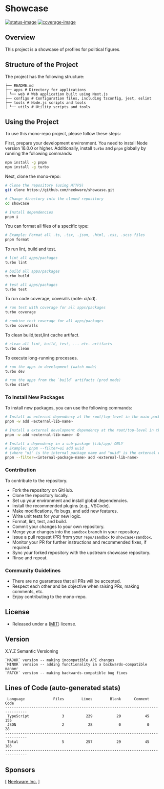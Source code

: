 # Showcase

[![status-image]][status-link]
[![coverage-image]][coverage-link]

## Overview

This project is a showcase of profiles for political figures.

## Structure of the Project

The project has the following structure:

```text
├── README.md
├── apps # Directory for applications
│ └── web # Web application built using Next.js
├── configs # Configuration files, including tsconfig, jest, eslint
├── tools # Node.js scripts and tools
│ └── utils # Utility scripts and tools

```

## Using the Project

To use this mono-repo project, please follow these steps:

First, prepare your development environment. You need to install Node version 16.0.0 or higher. Additionally, install `turbo` and `pnpm` globally by running the following commands:

```bash
npm install -g pnpm
npm install -g turbo
```

Next, clone the mono-repo:

```bash
# Clone the repository (using HTTPS)
git clone https://github.com/neekware/showcase.git

# Change directory into the cloned repository
cd showcase

# Install dependencies
pnpm i
```

You can format all files of a specific type:

```bash
# Example: Format all .ts, .tsx, .json, .html, .css, .scss files
pnpm format
```

To run lint, build and test.

```bash
# lint all apps/packages
turbo lint

# build all apps/packages
turbo build

# test all apps/packages
turbo test
```

To run code coverage, coveralls (note: ci/cd).

```bash
# run test with coverage for all apps/packages
turbo coverage

# combine test coverage for all apps/packages
turbo coveralls
```

To clean build,test,lint cache artifact.

```bash
# clean all lint, build, test, ... etc. artifacts
turbo clean
```

To execute long-running processes.

```bash
# run the apps in development (watch mode)
turbo dev

# run the apps from the `build` artifacts (prod mode)
turbo start
```

### To Install New Packages

To install new packages, you can use the following commands:

```bash
# Install an external dependency at the root/top-level in the main package.json
pnpm -w add <external-lib-name>

# Install a external development dependency at the root/top-level in the main package.json
pnpm -w add <external-lib-name> -D

# Install a dependency in a sub-package (lib/app) ONLY
# Example: pnpm --filter=ui add uuid
# (where "ui" is the internal package name and "uuid" is the external dependency)
pnpm --filter=<internal-package-name> add <external-lib-name>
```

### Contribution

To contribute to the repository.

- Fork the repository on GitHub.
- Clone the repository locally.
- Set up your environment and install global dependencies.
- Install the recommended plugins (e.g., VSCode).
- Make modifications, fix bugs, and add new features.
- Write unit tests for your new logic.
- Format, lint, test, and build.
- Commit your changes to your own repository.
- Merge your changes into the `sandbox` branch in your repository.
- Issue a pull request (PR) from your `repo/sandbox` to `showcase/sandbox`.
- Monitor your PR for further instructions and recommended fixes, if required.
- Sync your forked repository with the upstream showcase repository.
- Rinse and repeat.

### Community Guidelines

- There are no guarantees that all PRs will be accepted.
- Respect each other and be objective when raising PRs, making comments, etc.
- Enjoy contributing to the mono-repo.

## License

- Released under a ([MIT](https://raw.githubusercontent.com/neekware/showcase/main/LICENSE.md)) license.

## Version

X.Y.Z Semantic Versioning

    `MAJOR` version -- making incompatible API changes
    `MINOR` version -- adding functionality in a backwards-compatible manner
    `PATCH` version -- making backwards-compatible bug fixes

## Lines of Code (auto-generated stats)

```txt<br>--------------------------------------------------------------------------------
 Language             Files        Lines        Blank      Comment         Code
--------------------------------------------------------------------------------
 TypeScript               3          229           29           45          155
 JSON                     2           28            0            0           28
--------------------------------------------------------------------------------
 Total                    5          257           29           45          183
--------------------------------------------------------------------------------
```

## Sponsors

[ [Neekware Inc.](http://neekware.com) ]

[status-image]: https://github.com/neekware/showcase/actions/workflows/ci.yml/badge.svg
[status-link]: https://github.com/neekware/showcase/actions/workflows/ci.yml
[version-image]: https://img.shields.io/npm/v/@showcase.svg
[version-link]: https://www.npmjs.com/settings/showcase/packages
[coverage-image]: https://coveralls.io/repos/neekware/showcase/badge.svg
[coverage-link]: https://coveralls.io/r/neekware/showcase
